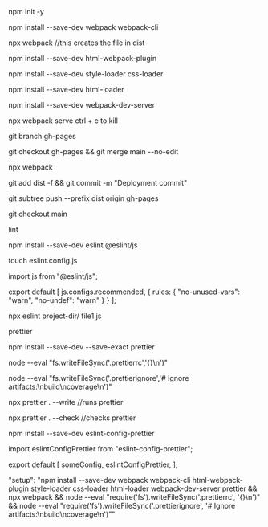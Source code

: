 npm init -y

npm install --save-dev webpack webpack-cli

npx webpack //this creates the file in dist

npm install --save-dev html-webpack-plugin

npm install --save-dev style-loader css-loader

npm install --save-dev html-loader

npm install --save-dev webpack-dev-server

npx webpack serve ctrl + c to kill

git branch gh-pages

git checkout gh-pages && git merge main --no-edit

npx webpack

git add dist -f && git commit -m "Deployment commit"

git subtree push --prefix dist origin gh-pages

git checkout main

lint

npm install --save-dev eslint @eslint/js

touch eslint.config.js

import js from "@eslint/js";

export default [
    js.configs.recommended,
   {
       rules: {
           "no-unused-vars": "warn",
           "no-undef": "warn"
       }
   }
];

npx eslint project-dir/ file1.js

prettier

npm install --save-dev --save-exact prettier

node --eval "fs.writeFileSync('.prettierrc','{}\n')"

node --eval "fs.writeFileSync('.prettierignore','# Ignore artifacts:\nbuild\ncoverage\n')"

npx prettier . --write //runs prettier

npx prettier . --check //checks prettier

npm install --save-dev eslint-config-prettier


import eslintConfigPrettier from "eslint-config-prettier";

export default [
  someConfig,
  eslintConfigPrettier,
];

"setup": "npm install --save-dev webpack webpack-cli html-webpack-plugin style-loader css-loader html-loader webpack-dev-server prettier && npx webpack && node --eval \"require('fs').writeFileSync('.prettierrc', '{}\\n')\" && node --eval \"require('fs').writeFileSync('.prettierignore', '# Ignore artifacts:\\nbuild\\ncoverage\\n')\""

